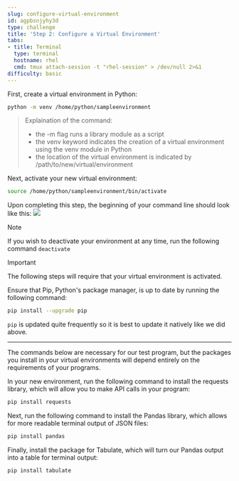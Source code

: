 ```yaml
---
slug: configure-virtual-environment
id: agpbsnjyhy3d
type: challenge
title: 'Step 2: Configure a Virtual Environment'
tabs:
- title: Terminal
  type: terminal
  hostname: rhel
  cmd: tmux attach-session -t "rhel-session" > /dev/null 2>&1
difficulty: basic
---
```

First, create a virtual environment in Python:

```bash
python -m venv /home/python/sampleenvironment
```

>Explaination of the command:
>
>* the -m flag runs a library module as a script
>* the venv keyword indicates the creation of a virtual environment using the venv module in Python
>* the location of the virtual environment is indicated by /path/to/new/virtual/environment

Next, activate your new virtual environment:

```bash
source /home/python/sampleenvironment/bin/activate
```

Upon completing this step, the beginning of your command line should look like this:
![](../assets/venv_activation.png)

>[!NOTE]
>If you wish to deactivate your environment at any time, run the following command `deactivate`

>[!IMPORTANT]
>The following steps will require that your virtual environment is activated.

Ensure that Pip, Python's package manager, is up to date by running the following command:

```bash
pip install --upgrade pip
```

`pip` is updated quite frequently so it is best to update it natively like we did above.

---

The commands below are necessary for our test program, but the packages you install in your virtual environments will depend entirely on the requirements of your programs.

In your new environment, run the following command to install the requests library, which will allow you to make API calls in your program:

```bash
pip install requests
```

Next, run the following command to install the Pandas library, which allows for more readable terminal output of JSON files:

```bash
pip install pandas
```

Finally, install the package for Tabulate, which will turn our Pandas output into a table for terminal output:

```bash
pip install tabulate
```
